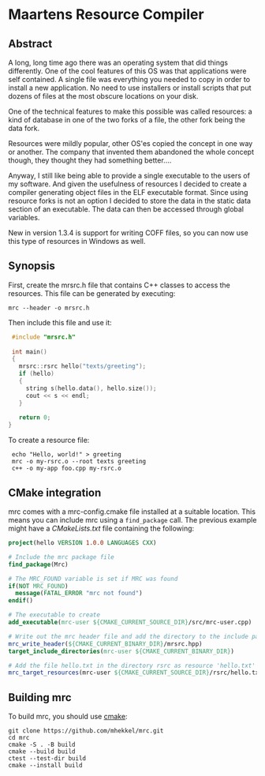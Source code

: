 Maartens Resource Compiler
==========================

Abstract
--------

A long, long time ago there was an operating system that did things differently. One of the cool features of this OS was that applications were self contained. A single file was everything you needed to copy in order to install a new application. No need to use installers or install scripts that put dozens of files at the most obscure locations on your disk.

One of the technical features to make this possible was called resources: a kind of database in one of the two forks of a file, the other fork being the data fork.

Resources were mildly popular, other OS'es copied the concept in one way or another. The company that invented them abandoned the whole concept though, they thought they had something better....

Anyway, I still like being able to provide a single executable to the users of my software. And given the usefulness of resources I decided to create a compiler generating object files in the ELF executable format. Since using resource forks is not an option I decided to store the data in the static data section of an executable. The data can then be accessed through global variables.

New in version 1.3.4 is support for writing COFF files, so you can now use this type of resources in Windows as well.

Synopsis
--------

First, create the mrsrc.h file that contains C++ classes to access the resources. This file can be generated by executing:

```console
mrc --header -o mrsrc.h
```

Then include this file and use it:

```c++
 #include "mrsrc.h"
 
 int main()
 {
   mrsrc::rsrc hello("texts/greeting");
   if (hello)
   {
     string s(hello.data(), hello.size());
     cout << s << endl;
   }
   
   return 0;
}
```

To create a resource file:

```console
 echo "Hello, world!" > greeting
 mrc -o my-rsrc.o --root texts greeting
 c++ -o my-app foo.cpp my-rsrc.o
 ```

CMake integration
-----------------

mrc comes with a mrc-config.cmake file installed at a suitable location. This means you can include mrc using a `find_package` call. The previous example might have a _CMakeLists.txt_ file containing the following:

```cmake
project(hello VERSION 1.0.0 LANGUAGES CXX)

# Include the mrc package file
find_package(Mrc)

# The MRC_FOUND variable is set if MRC was found
if(NOT MRC_FOUND)
  message(FATAL_ERROR "mrc not found")
endif()

# The executable to create
add_executable(mrc-user ${CMAKE_CURRENT_SOURCE_DIR}/src/mrc-user.cpp)

# Write out the mrc header file and add the directory to the include paths
mrc_write_header(${CMAKE_CURRENT_BINARY_DIR}/mrsrc.hpp)
target_include_directories(mrc-user ${CMAKE_CURRENT_BINARY_DIR})

# Add the file hello.txt in the directory rsrc as resource 'hello.txt'
mrc_target_resources(mrc-user ${CMAKE_CURRENT_SOURCE_DIR}/rsrc/hello.txt)
```

Building mrc
------------

To build mrc, you should use [cmake](https://cmake.org):

```console
git clone https://github.com/mhekkel/mrc.git
cd mrc
cmake -S . -B build
cmake --build build
ctest --test-dir build
cmake --install build
```
